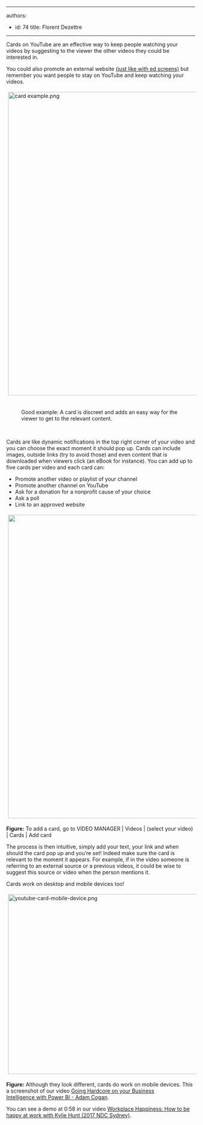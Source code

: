 

---
authors:
  - id: 74
    title: Florent Dezettre
---




<span class='intro'> <p>Cards on YouTube are an effective way to keep people watching your videos by suggesting&#160;to the viewer the other videos they could be interested in.</p> </span>

<p>You could also promote an external website <a href="/_layouts/15/FIXUPREDIRECT.ASPX?WebId=3dfc0e07-e23a-4cbb-aac2-e778b71166a2&amp;TermSetId=07da3ddf-0924-4cd2-a6d4-a4809ae20160&amp;TermId=bad882c6-59d2-4a8f-97be-a15c6dc19296">(just like with&#160;ed screens)</a> but remember you want people to stay on YouTube and keep watching your videos.</p><dl class="ssw15-rteElement-ImageArea"><img src="/SiteAssets/cards-and-ending-screens/card%20example.png" alt="card example.png" style="margin&#58;5px;width&#58;808px;" /><br><br></dl><dd class="ssw15-rteElement-FigureGood">Good example&#58; A card is discreet and adds an easy way for the viewer to get to the relevant content.<br></dd><p><br></p><p>Cards are like dynamic notifications in the top right corner of your video and you can choose the exact moment it should pop up. Cards can include images, outside links (try to avoid those) and even content that is downloaded when viewers click (an eBook for instance). You can add up to five cards per video and each card can&#58;</p><ul><li>Promote another video or playlist of your channel</li><li>Promote another channel on YouTube</li><li>Ask for a donation for a nonprofit cause of your choice</li><li>Ask a poll</li><li>Link to an approved website<br></li></ul><dl class="ssw15-rteElement-ImageArea"><img src="/PublishingImages/card.png" alt="" style="margin&#58;5px;width&#58;808px;" /><br></dl><p><strong>Figure&#58;</strong> To add a card, go to VIDEO MANAGER | Videos | (select your video) | Cards | Add card<br></p><p>The process is then intuitive, simply add your text, your link and when should the card pop up and you’re set! Indeed make sure the card is relevant to the moment it appears. For example, if in the video someone is referring to an external source or a previous videos, it could be wise to suggest this source or video when the person mentions it.</p><p>Cards work on desktop and mobile devices too!</p><dl class="ssw15-rteElement-ImageArea"><img src="/SiteAssets/youtube-cards/youtube-card-mobile-device.png" alt="youtube-card-mobile-device.png" style="margin&#58;5px;width&#58;640px;height&#58;479px;" /><br></dl><p><strong>Figure&#58;</strong> Although they look different, cards do work on mobile devices. This a screenshot of our video&#160;<a href="https&#58;//www.youtube.com/watch?v=0gSgpzmbrBM">Going Hardcore on&#160;your Business Intelligence&#160;with Power BI -&#160;Adam Cogan</a>.<br></p><p>You can see a demo at&#160;0&#58;58 in our video <a href="https&#58;//www.youtube.com/watch?v=gEps81rL1-Y">Workplace Happiness&#58; How to be happy at work with Kylie Hunt (2017 NDC Sydney)</a>.<br><br></p>


